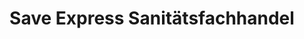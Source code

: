 ---
title: "Save Express Sanitätsfachhandel"
url: /hemdingen/save-express-sanitaetsfachhandel/
shop: Sanitätshaus
---